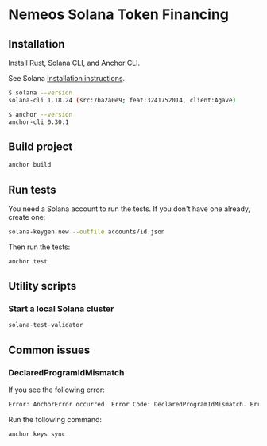 # Nemeos Solana Token Financing

## Installation

Install Rust, Solana CLI, and Anchor CLI.

See Solana [Installation instructions](https://solana.com/docs/intro/installation).

```bash
$ solana --version
solana-cli 1.18.24 (src:7ba2a0e9; feat:3241752014, client:Agave)

$ anchor --version
anchor-cli 0.30.1
```

## Build project

```bash
anchor build
```

## Run tests

You need a Solana account to run the tests. If you don't have one already, create one:

```bash
solana-keygen new --outfile accounts/id.json
```

Then run the tests:

```bash
anchor test
```

## Utility scripts

### Start a local Solana cluster

```bash
solana-test-validator
```

## Common issues

### DeclaredProgramIdMismatch

If you see the following error:

```bash
Error: AnchorError occurred. Error Code: DeclaredProgramIdMismatch. Error Number: 4100. Error Message: The declared program id does not match the actual program id.
```

Run the following command:

```bash
anchor keys sync
```
